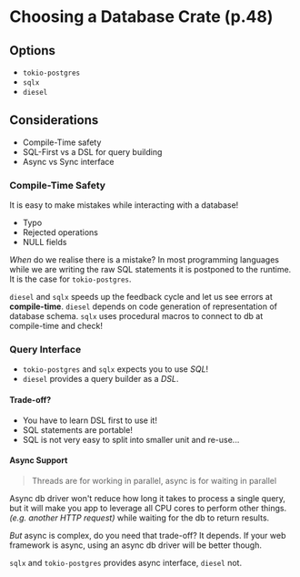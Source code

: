 # Choosing a Database Crate (p.48)

## Options

- `tokio-postgres`
- `sqlx`
- `diesel`

## Considerations

- Compile-Time safety
- SQL-First vs a DSL for query building
- Async vs Sync interface

### Compile-Time Safety

It is easy to make mistakes while interacting with a database!

- Typo
- Rejected operations
- NULL fields

_When_ do we realise there is a mistake? In most programming languages while we
are writing the raw SQL statements it is postponed to the runtime. It is the
case for `tokio-postgres`.

`diesel` and `sqlx` speeds up the feedback cycle and let us see errors at
**compile-time**. `diesel` depends on code generation of representation of
database schema. `sqlx` uses procedural macros to connect to db at compile-time
and check!

### Query Interface

- `tokio-postgres` and `sqlx` expects you to use _SQL_!
- `diesel` provides a query builder as a _DSL_.

#### Trade-off?

- You have to learn DSL first to use it!
- SQL statements are portable!
- SQL is not very easy to split into smaller unit and re-use...

#### Async Support

> Threads are for working in parallel, async is for waiting in parallel

Async db driver won't reduce how long it takes to process a single query, but it
will make you app to leverage all CPU cores to perform other things. _(e.g.
another HTTP request)_ while waiting for the db to return results.

_But_ async is complex, do you need that trade-off? It depends. If your web
framework is async, using an async db driver will be better though.

`sqlx` and `tokio-postgres` provides async interface, `diesel` not.
